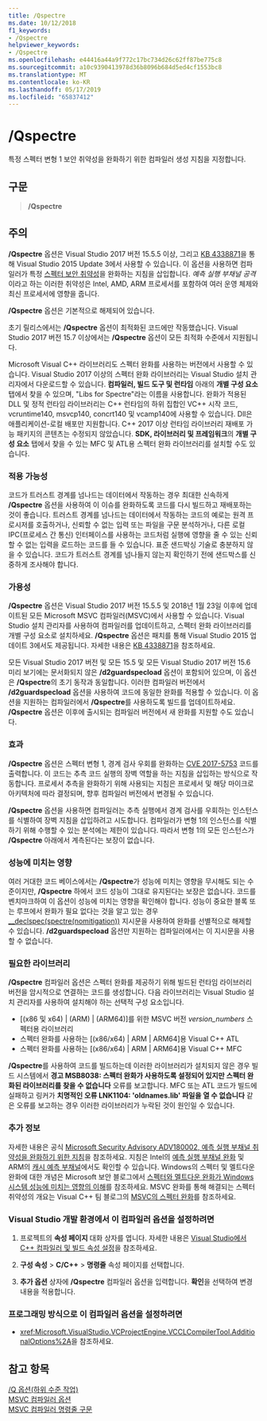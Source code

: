```yaml
---
title: /Qspectre
ms.date: 10/12/2018
f1_keywords:
- /Qspectre
helpviewer_keywords:
- /Qspectre
ms.openlocfilehash: e44416a44a9f772c17bc734d26c62ff87be775c8
ms.sourcegitcommit: a10c9390413978d36b8096b684d5ed4cf1553bc8
ms.translationtype: MT
ms.contentlocale: ko-KR
ms.lasthandoff: 05/17/2019
ms.locfileid: "65837412"
---
```

# <a name="qspectre"></a>/Qspectre

특정 스펙터 변형 1 보안 취약성을 완화하기 위한 컴파일러 생성 지침을 지정합니다.

## <a name="syntax"></a>구문

> **/Qspectre**

## <a name="remarks"></a>주의

**/Qspectre** 옵션은 Visual Studio 2017 버전 15.5.5 이상, 그리고 [KB 4338871](https://support.microsoft.com/help/4338871/visual-studio-2015-update-3-spectre-variant-1-toolset-qspectre)을 통해 Visual Studio 2015 Update 3에서 사용할 수 있습니다. 이 옵션을 사용하면 컴파일러가 특정 [스펙터 보안 취약성](https://spectreattack.com/spectre.pdf)을 완화하는 지침을 삽입합니다. *예측 실행 부채널 공격*이라고 하는 이러한 취약성은 Intel, AMD, ARM 프로세서를 포함하여 여러 운영 체제와 최신 프로세서에 영향을 줍니다.

**/Qspectre** 옵션은 기본적으로 해제되어 있습니다.

초기 릴리스에서는 **/Qspectre** 옵션이 최적화된 코드에만 작동했습니다. Visual Studio 2017 버전 15.7 이상에서는 **/Qspectre** 옵션이 모든 최적화 수준에서 지원됩니다.

Microsoft Visual C++ 라이브러리도 스펙터 완화를 사용하는 버전에서 사용할 수 있습니다. Visual Studio 2017 이상의 스펙터 완화 라이브러리는 Visual Studio 설치 관리자에서 다운로드할 수 있습니다. **컴파일러, 빌드 도구 및 런타임** 아래의 **개별 구성 요소** 탭에서 찾을 수 있으며, "Libs for Spectre"라는 이름을 사용합니다. 완화가 적용된 DLL 및 정적 런타임 라이브러리는 C++ 런타임의 하위 집합인 VC++ 시작 코드, vcruntime140, msvcp140, concrt140 및 vcamp140에 사용할 수 있습니다. Dll은 애플리케이션-로컬 배포만 지원합니다. C++ 2017 이상 런타임 라이브러리 재배포 가능 패키지의 콘텐츠는 수정되지 않았습니다. **SDK, 라이브러리 및 프레임워크**의 **개별 구성 요소** 탭에서 찾을 수 있는 MFC 및 ATL용 스펙터 완화 라이브러리를 설치할 수도 있습니다.

### <a name="applicability"></a>적용 가능성

코드가 트러스트 경계를 넘나드는 데이터에서 작동하는 경우 최대한 신속하게 **/Qspectre** 옵션을 사용하여 이 이슈를 완화하도록 코드를 다시 빌드하고 재배포하는 것이 좋습니다. 트러스트 경계를 넘나드는 데이터에서 작동하는 코드의 예로는 원격 프로시저를 호출하거나, 신뢰할 수 없는 입력 또는 파일을 구문 분석하거나, 다른 로컬 IPC(프로세스 간 통신) 인터페이스를 사용하는 코드처럼 실행에 영향을 줄 수 있는 신뢰할 수 없는 입력을 로드하는 코드를 들 수 있습니다. 표준 샌드박싱 기술로 충분하지 않을 수 있습니다. 코드가 트러스트 경계를 넘나들지 않는지 확인하기 전에 샌드박스를 신중하게 조사해야 합니다.

### <a name="availability"></a>가용성

**/Qspectre** 옵션은 Visual Studio 2017 버전 15.5.5 및 2018년 1월 23일 이후에 업데이트된 모든 Microsoft MSVC 컴파일러(MSVC)에서 사용할 수 있습니다. Visual Studio 설치 관리자를 사용하여 컴파일러를 업데이트하고, 스펙터 완화 라이브러리를 개별 구성 요소로 설치하세요. **/Qspectre** 옵션은 패치를 통해 Visual Studio 2015 업데이트 3에서도 제공됩니다. 자세한 내용은 [KB 4338871](https://support.microsoft.com/help/4338871)을 참조하세요.

모든 Visual Studio 2017 버전 및 모든 15.5 및 모든 Visual Studio 2017 버전 15.6 미리 보기에는 문서화되지 않은 **/d2guardspecload** 옵션이 포함되어 있으며, 이 옵션은 **/Qspectre**의 초기 동작과 동일합니다. 이러한 컴파일러 버전에서 **/d2guardspecload** 옵션을 사용하여 코드에 동일한 완화를 적용할 수 있습니다. 이 옵션을 지원하는 컴파일러에서 **/Qspectre**를 사용하도록 빌드를 업데이트하세요. **/Qspectre** 옵션은 이후에 출시되는 컴파일러 버전에서 새 완화를 지원할 수도 있습니다.

### <a name="effect"></a>효과

**/Qspectre** 옵션은 스펙터 변형 1, 경계 검사 우회를 완화하는 [CVE 2017-5753](https://nvd.nist.gov/vuln/detail/CVE-2017-5753) 코드를 출력합니다. 이 코드는 추측 코드 실행의 장벽 역할을 하는 지침을 삽입하는 방식으로 작동합니다. 프로세서 추측을 완화하기 위해 사용되는 지침은 프로세서 및 해당 마이크로 아키텍처에 따라 결정되며, 향후 컴파일러 버전에서 변경될 수 있습니다.

**/Qspectre** 옵션을 사용하면 컴파일러는 추측 실행에서 경계 검사를 우회하는 인스턴스를 식별하여 장벽 지침을 삽입하려고 시도합니다. 컴파일러가 변형 1의 인스턴스를 식별하기 위해 수행할 수 있는 분석에는 제한이 있습니다. 따라서 변형 1의 모든 인스턴스가 **/Qspectre** 아래에서 계측된다는 보장이 없습니다.

### <a name="performance-impact"></a>성능에 미치는 영향

여러 거대한 코드 베이스에서는 **/Qspectre**가 성능에 미치는 영향을 무시해도 되는 수준이지만, **/Qspectre** 하에서 코드 성능이 그대로 유지된다는 보장은 없습니다. 코드를 벤치마크하여 이 옵션이 성능에 미치는 영향을 확인해야 합니다. 성능이 중요한 블록 또는 루프에서 완화가 필요 없다는 것을 알고 있는 경우 [__declspec(spectre(nomitigation))](../../cpp/spectre.md) 지시문을 사용하여 완화를 선별적으로 해제할 수 있습니다. **/d2guardspecload** 옵션만 지원하는 컴파일러에서는 이 지시문을 사용할 수 없습니다.

### <a name="required-libraries"></a>필요한 라이브러리

**/Qspectre** 컴파일러 옵션은 스펙터 완화를 제공하기 위해 빌드된 런타임 라이브러리 버전을 암시적으로 연결하는 코드를 생성합니다. 다음 라이브러리는 Visual Studio 설치 관리자를 사용하여 설치해야 하는 선택적 구성 요소입니다.

- \[(x86 및 x64) | (ARM) | (ARM64)]를 위한 MSVC 버전 *version_numbers* 스펙터용 라이브러리
- 스펙터 완화를 사용하는 \[(x86/x64) | ARM | ARM64]용 Visual C++ ATL
- 스펙터 완화를 사용하는 \[(x86/x64) | ARM | ARM64]용 Visual C++ MFC

**/Qspectre**를 사용하여 코드를 빌드하는데 이러한 라이브러리가 설치되지 않은 경우 빌드 시스템에서 **경고 MSB8038: 스펙터 완화가 사용하도록 설정되어 있지만 스펙터 완화된 라이브러리를 찾을 수 없습니다** 오류를 보고합니다. MFC 또는 ATL 코드가 빌드에 실패하고 링커가 **치명적인 오류 LNK1104: 'oldnames.lib' 파일을 열 수 없습니다** 같은 오류를 보고하는 경우 이러한 라이브러리가 누락된 것이 원인일 수 있습니다.

### <a name="additional-information"></a>추가 정보

자세한 내용은 공식 [Microsoft Security Advisory ADV180002, 예측 실행 부채널 취약성을 완화하기 위한 지침](https://portal.msrc.microsoft.com/en-US/security-guidance/advisory/ADV180002)을 참조하세요. 지침은 Intel의 [예측 실행 부채널 완화](https://software.intel.com/sites/default/files/managed/c5/63/336996-Speculative-Execution-Side-Channel-Mitigations.pdf) 및 ARM의 [캐시 예측 부채널](https://developer.arm.com/-/media/Files/pdf/Cache_Speculation_Side-channels.pdf)에서도 확인할 수 있습니다. Windows의 스펙터 및 멜트다운 완화에 대한 개념은 Microsoft 보안 블로그에서 [스펙터와 멜트다운 완화가 Windows 시스템 성능에 미치는 영향의 이해](https://cloudblogs.microsoft.com/microsoftsecure/2018/01/09/understanding-the-performance-impact-of-spectre-and-meltdown-mitigations-on-windows-systems/)를 참조하세요. MSVC 완화를 통해 해결되는 스펙터 취약성의 개요는 Visual C++ 팀 블로그의 [MSVC의 스펙터 완화](https://blogs.msdn.microsoft.com/vcblog/2018/01/15/spectre-mitigations-in-msvc./)를 참조하세요.

### <a name="to-set-this-compiler-option-in-the-visual-studio-development-environment"></a>Visual Studio 개발 환경에서 이 컴파일러 옵션을 설정하려면

1. 프로젝트의 **속성 페이지** 대화 상자를 엽니다. 자세한 내용은 [Visual Studio에서 C++ 컴파일러 및 빌드 속성 설정](../working-with-project-properties.md)을 참조하세요.

1. **구성 속성** > **C/C++** > **명령줄** 속성 페이지를 선택합니다.

1. **추가 옵션** 상자에 **/Qspectre** 컴파일러 옵션을 입력합니다. **확인**을 선택하여 변경 내용을 적용합니다.

### <a name="to-set-this-compiler-option-programmatically"></a>프로그래밍 방식으로 이 컴파일러 옵션을 설정하려면

- <xref:Microsoft.VisualStudio.VCProjectEngine.VCCLCompilerTool.AdditionalOptions%2A>을 참조하세요.

## <a name="see-also"></a>참고 항목

[/Q 옵션(하위 수준 작업)](q-options-low-level-operations.md)<br/>
[MSVC 컴파일러 옵션](compiler-options.md)<br/>
[MSVC 컴파일러 명령줄 구문](compiler-command-line-syntax.md)
